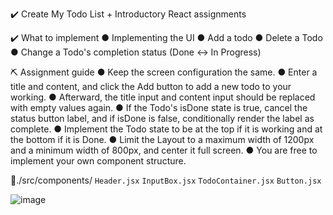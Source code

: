 ✔️ Create My Todo List + Introductory React assignments

✔️ What to implement
● Implementing the UI
● Add a todo
● Delete a Todo
● Change a Todo's completion status (Done ↔ In Progress)

⛏ Assignment guide
● Keep the screen configuration the same.
● Enter a title and content, and click the Add button to add a new todo to your working.
● Afterward, the title input and content input should be replaced with empty values again.
● If the Todo's isDone state is true, cancel the status button label, and if isDone is false, conditionally render the label as complete.
● Implement the Todo state to be at the top if it is working and at the bottom if it is Done.
● Limit the Layout to a maximum width of 1200px and a minimum width of 800px, and center it full screen.
● You are free to implement your own component structure.

📁./src/components/
`Header.jsx` 
`InputBox.jsx`
`TodoContainer.jsx`
`Button.jsx`

![image](https://github.com/pigrok/todolist-pjt/assets/129926477/9bdd4be1-741e-4ad5-9f91-3c360b3108d2)

